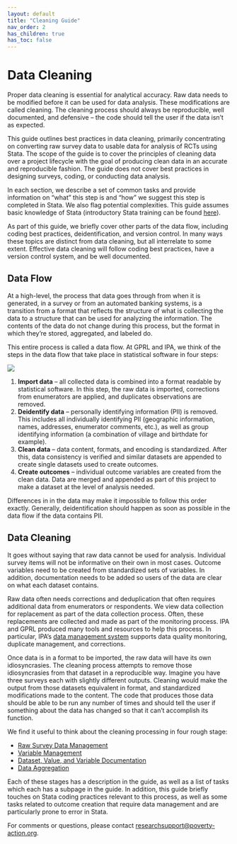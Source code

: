 ```yaml
---
layout: default
title: "Cleaning Guide"
nav_order: 2
has_children: true
has_toc: false
---
```


# Data Cleaning

Proper data cleaning is essential for analytical accuracy. Raw data needs to be modified before it can be used for data analysis. These modifications are called cleaning. The cleaning process should always be reproducible, well documented, and defensive – the code should tell the user if the data isn’t as expected.

This guide outlines best practices in data cleaning, primarily concentrating on converting raw survey data to usable data for analysis of RCTs using Stata. The scope of the guide is to cover the principles of cleaning data over a project lifecycle with the goal of producing clean data in an accurate and reproducible fashion. The guide does not cover best practices in designing surveys, coding, or conducting data analysis.

In each section, we describe a set of common tasks and provide information on “what” this step is and “how” we suggest this step is completed in Stata. We also flag potential complexities. This guide assumes basic knowledge of Stata (introductory Stata training can be found [here](https://github.com/PovertyAction/IPA-Stata-Trainings)). 

As part of this guide, we briefly cover other parts of the data flow, including coding best practices, deidentification, and version control. In many ways these topics are distinct from data cleaning, but all interrelate to some extent. Effective data cleaning will follow coding best practices, have a version control system, and be well documented. 

## Data Flow

At a high-level, the process that data goes through from when it is generated, in a survey or from an automated banking systems, is a transition from a format that reflects the structure of what is collecting the data to a structure that can be used for analyzing the information. The contents of the data do not change during this process, but the format in which they’re stored, aggregated, and labeled do. 

This entire process is called a data flow. At GPRL and IPA, we think of the steps in the data flow that take place in statistical software in four steps:

![](https://raw.githubusercontent.com/PovertyAction/guides.github.io/master/CleaningGuide/DGP_CleanDataHighlight.PNG)

1.	**Import data** – all collected data is combined into a format readable by statistical software. In this step, the raw data is imported, corrections from enumerators are applied, and duplicates observations are removed. 
2.	**Deidentify data** – personally identifying information (PII) is removed. This includes all individually identifying PII (geographic information, names, addresses, enumerator comments, etc.), as well as group identifying information (a combination of village and birthdate for example). 
3.	**Clean data** – data content, formats, and encoding is standardized. After this, data consistency is verified and similar datasets are appended to create single datasets used to create outcomes.
4.	**Create outcomes** – individual outcome variables are created from the clean data. Data are merged and appended as part of this project to make a dataset at the level of analysis needed.

Differences in in the data may make it impossible to follow this order exactly. Generally, deidentification should happen as soon as possible in the data flow if the data contains PII.

## Data Cleaning

It goes without saying that raw data cannot be used for analysis. Individual survey items will not be informative on their own in most cases. Outcome variables need to be created from standardized sets of variables. In addition, documentation needs to be added so users of the data are clear on what each dataset contains.

Raw data often needs corrections and deduplication that often requires additional data from enumerators or respondents. We view data collection for replacement as part of the data collection process. Often, these replacements are collected and made as part of the monitoring process. IPA and GPRL produced many tools and resources to help this process. In particular, IPA’s [data management system]( https://github.com/PovertyAction/high-frequency-checks) supports data quality monitoring, duplicate management, and corrections.

Once data is in a format to be imported, the raw data will have its own idiosyncrasies. The cleaning process attempts to remove those idiosyncrasies from that dataset in a reproducible way. Imagine you have three surveys each with slightly different outputs. Cleaning would make the output from those datasets equivalent in format, and standardized modifications made to the content. The code that produces those data should be able to be run any number of times and should tell the user if something about the data has changed so that it can’t accomplish its function.

We find it useful to think about the cleaning processing in four rough stage:

- [Raw Survey Data Management](https://povertyaction.github.io/guides.github.io/CleaningGuide/01%20Raw%20Survey%20Data%20Management/readme.html)
- [Variable Management](https://povertyaction.github.io/guides.github.io/CleaningGuide/02%20Variable%20Management/readme.html)
- [Dataset, Value, and Variable Documentation](https://povertyaction.github.io/guides.github.io/CleaningGuide/03%20Dataset,%20Value,%20and%20Variable%20Documentation/readme.html)
- [Data Aggregation](https://povertyaction.github.io/guides.github.io/CleaningGuide/04%20Data%20Aggregation%20and%20Outcome%20Creation/readme.html)

Each of these stages has a description in the guide, as well as a list of tasks which each has a subpage in the guide. In addition, this guide briefly touches on Stata coding practices relevant to this process, as well as some tasks related to outcome creation that require data management and are particularly prone to error in Stata.

For comments or questions, please contact [researchsupport@poverty-action.org](mailto:researchsupport@poverty-action.org?subject=[Cleaning%20Guide]).
